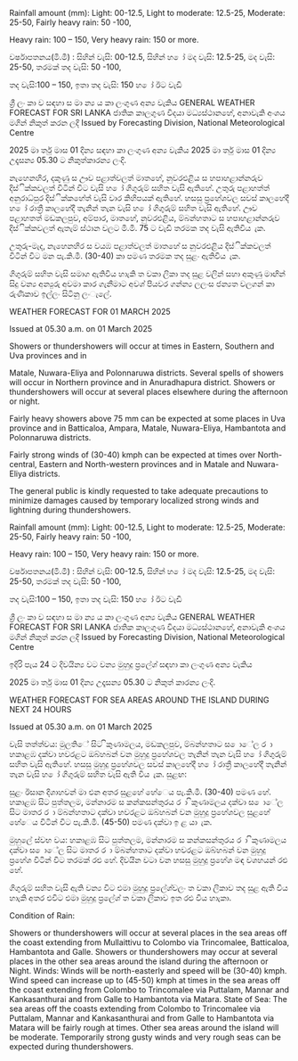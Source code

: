 Rainfall amount (mm): Light: 00-12.5, Light to moderate: 12.5-25, Moderate: 25-50, Fairly heavy rain: 50 -100,

Heavy rain: 100 – 150, Very heavy rain: 150 or more.

වර්ෂාපතනය(මි.මී) : සිහින් වැසි: 00-12.5, සිහින් හ ෝ මද වැසි: 12.5-25, මද වැසි: 25-50, තරමක් තද වැසි: 50 -100,

තද වැසි:100 – 150, ඉතා තද වැසි: 150 හ ෝ ඊට වැඩි

ශ්‍රී ලං කා ව සඳහා ස මා න්‍ය ය කා ලංගුණ අන්‍ය වැකිය GENERAL WEATHER FORECAST FOR SRI LANKA ජාතික කාලගුණ විදයා මධ්‍යස්ථානහේ, අනාවැකි අංශය මගින් නිකුත් කරන ලදි Issued by Forecasting Division, National Meteorological Centre

2025 මා ර්තු මාස 01 දින්‍ය සඳහා කා ලංගුණ අන්‍ය වැකිය 2025 මා ර්තු මාස 01 දින්‍ය උදෑසන්‍ය 05.30 ට නිකුත්කාරන්‍ය ලංදි.

නැහෙනහිර, දකුණු ස ඌව පළාත්වලත් මාතහේ, නුවරඑළිය ස හපාහළාන්නරුව දිස්ික්කවලත් විටින් විට වැසි හ ෝ ගිගුරුම් සහිත වැසි ඇතිහේ. උතුරු පළාහත්ත් අනුරාධ්‍පුර දිස්ික්කහේත් වැසි වාර කිහිපයක් ඇතිහේ. හසසු ප්‍රහේශවල සවස් කාලහේදී හ ෝ රාත්‍රී කාලහේදී තැනින් තැන වැසි හ ෝ ගිගුරුම් සහිත වැසි ඇතිහේ. ඌව පළාහතත් මඩකලපුව, අම්පාර, මාතහේ, නුවරඑළිය, ම්බන්හතාට ස හපාහළාන්නරුව දිස්ික්කවලත් ඇතැම් ස්ථාන වලට මි.මි. 75 ට වැඩි තරමක තද වැසි ඇතිවිය ැක.

උතුරු-මැද, නැහෙනහිර ස වයඹ පළාත්වලත් මාතහේ ස නුවරඑළිය දිස්ික්කවලත් විටින් විට මන පැ.කි.මී. (30-40) කා පමණ තරමක තද සුළං ඇතිවිය ැක.

ගිගුරුම් සහිත වැසි සමාග ඇතිවිය හාැකි ත වකා ලිකා තද සුළ වලින් සහා අකුණු මාඟින් සිදු වන්‍ය අන්‍යුරු අවමා කාර ගැනීමාට අවශ්‍ පියවර ගන්න්‍ය ලලංස ජන්‍යත වලගන් කා රුණිකාව ඉල්ලං සිටිනු ලංැලේ.

WEATHER FORECAST FOR 01 MARCH 2025

Issued at 05.30 a.m. on 01 March 2025

Showers or thundershowers will occur at times in Eastern, Southern and Uva provinces and in

Matale, Nuwara-Eliya and Polonnaruwa districts. Several spells of showers will occur in Northern province and in Anuradhapura district. Showers or thundershowers will occur at several places elsewhere during the afternoon or night.

Fairly heavy showers above 75 mm can be expected at some places in Uva province and in Batticaloa, Ampara, Matale, Nuwara-Eliya, Hambantota and Polonnaruwa districts.

Fairly strong winds of (30-40) kmph can be expected at times over North-central, Eastern and North-western provinces and in Matale and Nuwara-Eliya districts.

The general public is kindly requested to take adequate precautions to minimize damages caused by temporary localized strong winds and lightning during thundershowers.

Rainfall amount (mm): Light: 00-12.5, Light to moderate: 12.5-25, Moderate: 25-50, Fairly heavy rain: 50 -100,

Heavy rain: 100 – 150, Very heavy rain: 150 or more.

වර්ෂාපතනය(මි.මී) : සිහින් වැසි: 00-12.5, සිහින් හ ෝ මද වැසි: 12.5-25, මද වැසි: 25-50, තරමක් තද වැසි: 50 -100,

තද වැසි:100 – 150, ඉතා තද වැසි: 150 හ ෝ ඊට වැඩි

ශ්‍රී ලං කා ව සඳහා ස මා න්‍ය ය කා ලංගුණ අන්‍ය වැකිය GENERAL WEATHER FORECAST FOR SRI LANKA ජාතික කාලගුණ විදයා මධ්‍යස්ථානහේ, අනාවැකි අංශය මගින් නිකුත් කරන ලදි Issued by Forecasting Division, National Meteorological Centre

ඉදිරි පැය 24 ට දිවයින්‍ය වට වන්‍ය මුහුදු ප්‍රලේශ්‍ සඳහා කා ලංගුණ අන්‍ය වැකිය

2025 මා ර්තු මාස 01 දින්‍ය උදෑසන්‍ය 05.30 ට නිකුත් කාරන්‍ය ලංදි.

WEATHER FORECAST FOR SEA AREAS AROUND THE ISLAND DURING NEXT 24 HOURS

Issued at 05.30 a.m. on 01 March 2025

වැසි තත්ත්වය: මුලතිේ සිට ිකුණාමලය, මඩකලපුව, ම්බන්හතාට ස ොේල ර ා හකාළඹ දක්වා හවරළට ඔබ්හබන් වන මුහුදු ප්‍රහේශවල තැනින් තැන වැසි හ ෝ ගිගුරුම් සහිත වැසි ඇතිහේ. හසසු මුහුදු ප්‍රහේශවල සවස් කාලහේදී හ ෝ රාත්‍රී කාලහේදී තැනින් තැන වැසි හ ෝ ගිගුරුම් සහිත වැසි ඇති විය ැක. සුළඟ:

සුළං ඊසාන දිශාහවන් මා එන අතර සුළහේ හේෙය පැ.කි.මී. (30-40) පමණ හේ. හකාළඹ සිට පුත්තලම, මන්නාරම ස කන්කසන්තුරය ර ා ිකුණාමලය දක්වා ස ොේල සිට මාතර ර ා ම්බන්හතාට දක්වා හවරළට ඔබ්හබන් වන මුහුදු ප්‍රහේශවල සුළහේ හේෙය විටින් විට පැ.කි.මී. (45-50) පමණ දක්වා ඉ ළ යා ැක.

මුහුලේ ස්වභ වය: හකාළඹ සිට පුත්තලම, මන්නාරම ස කන්කසන්තුරය ර ා ිකුණාමලය දක්වා ස ොේල සිට මාතර ර ා ම්බන්හතාට දක්වා හවරළට ඔබ්හබන් වන මුහුදු ප්‍රහේශ විටින් විට තරමක් රළු හේ. දිවයින වටා වන හසසු මුහුදු ප්‍රහේශ මඳ වශහයන් රළු හේ.

ගිගුරුම් සහිත වැසි ඇති වන්‍ය විට එමා මුහුදු ප්‍රලේශ්‍වලං ත වකා ලිකාව තද සුළ ඇති විය හාැකි අතර එවිට එමා මුහුදු ප්‍රලේශ්‍ ත වකා ලිකාව ඉත රළු විය හාැකා.

Condition of Rain:

Showers or thundershowers will occur at several places in the sea areas off the coast extending from Mullaittivu to Colombo via Trincomalee, Batticaloa, Hambantota and Galle. Showers or thundershowers may occur at several places in the other sea areas around the island during the afternoon or Night. Winds: Winds will be north-easterly and speed will be (30-40) kmph. Wind speed can increase up to (45-50) kmph at times in the sea areas off the coast extending from Colombo to Trincomalee via Puttalam, Mannar and Kankasanthurai and from Galle to Hambantota via Matara. State of Sea: The sea areas off the coasts extending from Colombo to Trincomalee via Puttalam, Mannar and Kankasanthurai and from Galle to Hambantota via Matara will be fairly rough at times. Other sea areas around the island will be moderate. Temporarily strong gusty winds and very rough seas can be expected during thundershowers.